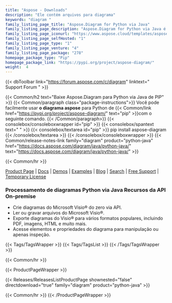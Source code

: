 ```yaml
---
title: "Aspose - Downloads"
description: "Ele contém arquivos para diagrama"
keywords: "diagram "
family_listing_page_title: "Aspose.Diagram for Python via Java"
family_listing_page_description: "Aspose.Diagram for Python via Java é uma API escalável e rica em recursos para processar arquivos do Visio usando Python. A API oferece criação, manipulação, conversão e renderização de arquivos do Visio. Os desenvolvedores podem formatar páginas para o nível mais granular, criar e manipular formas, renderizar páginas, formas para PDF e imagens e muito mais - tudo sem qualquer dependência do aplicativo Microsoft Office ou Visio."
family_listing_page_iconurl: "https://www.aspose.cloud/templates/aspose/App_Themes/V3/images/diagram/272x272/aspose_diagram-for-python.png"
family_listing_page_selfHosted: "1"
family_listing_page_type: "1"
family_listing_page_venture: "4"
family_listing_page_package: "278"
homepage_package_type: "Pip"
homepage_package_link: "https://pypi.org/project/aspose-diagram/"
weight:  4
---
```


{{< dbToolbar link="https://forum.aspose.com/c/diagram" linktext=" Support Forum " >}}

{{< Common/h2 text="Baixe Aspose.Diagram para Python via Java de PIP"  >}}
{{< Common/paragraph class="package-instructions">}}
Você pode facilmente usar <b>o diagrama aspose</b> para Python de
{{< Common/link href="https://pypi.org/project/aspose-diagram/" text="pip"  >}}com o seguinte comando.
{{< /Common/paragraph>}}
{{< consolebox/consoleboxwrapper id="pip" >}}
       {{< consolebox/spantext text=" " >}}
       {{< consolebox/textarea id="pip" >}} pip install aspose-diagram {{< /consolebox/textarea >}}
{{< /consolebox/consoleboxwrapper >}}
{{< Common/release-notes-link family="diagram" product="python-java" href="https://docs.aspose.com/diagram/java/python-java/" text="https://docs.aspose.com/diagram/java/python-java/"  >}}

{{< Common/hr >}}

[Product Page](https://products.aspose.com/diagram/python-java) | [Docs](https://docs.aspose.com/diagram/pythonjava/) | [Demos](https://products.aspose.app/diagram/family) | [Examples](https://github.com/aspose-diagram/Aspose.Diagram-for-Java) | [Blog](https://blog.aspose.com/categories/aspose.diagram-product-family/) | [Search](https://search.aspose.com/) | [Free Support](https://forum.aspose.com/c/diagram/17) | [Temporary License](https://purchase.aspose.com/temporary-license)

### Processamento de diagramas Python via Java Recursos da API On-premise

- Crie diagramas do Microsoft Visio® do zero via API.
- Ler ou gravar arquivos do Microsoft Visio®.
- Exporte diagramas do Visio® para vários formatos populares, incluindo PDF, imagens, HTML e muito mais.
- Acesse elementos e propriedades do diagrama para manipulação ou apenas inspeção.

{{< Tags/TagsWrapper >}}
 {{< Tags/TagsList >}}
{{< /Tags/TagsWrapper >}}

{{< Common/hr >}}

{{< ProductPageWrapper >}}
<!-- ReleasesListProductPage-->
   {{< Releases/ReleasesListProductPage shownested="false"  directdownload="true" family="diagram" product="python-java" >}}
<!-- /ReleasesListProductPage-->
{{< Common/hr >}}
{{< /ProductPageWrapper >}}

